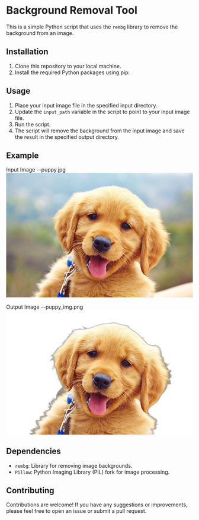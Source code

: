 # Background Removal Tool

This is a simple Python script that uses the `rembg` library to remove the background from an image.

## Installation

1. Clone this repository to your local machine.
2. Install the required Python packages using pip:

## Usage

1. Place your input image file in the specified input directory.
2. Update the `input_path` variable in the script to point to your input image file.
3. Run the script.
4. The script will remove the background from the input image and save the result in the specified output directory.

## Example
Input Image --puppy.jpg
![Input Image](puppy.jpg)

Output Image --puppy_img.png
![Output Image](puppy_img.png)

## Dependencies

- `rembg`: Library for removing image backgrounds.
- `Pillow`: Python Imaging Library (PIL) fork for image processing.

## Contributing

Contributions are welcome! If you have any suggestions or improvements, please feel free to open an issue or submit a pull request.


